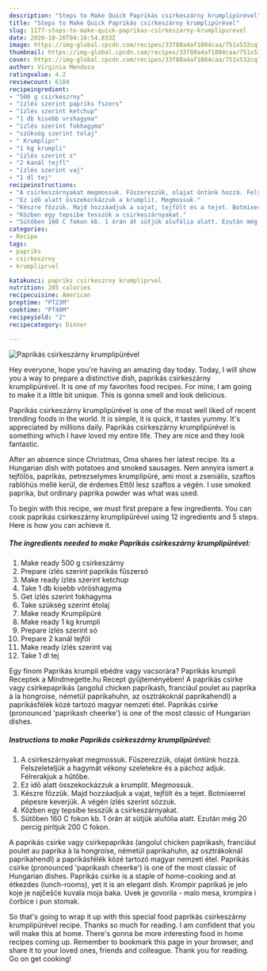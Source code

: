 ```yaml
---
description: "Steps to Make Quick Paprikás csirkeszárny krumplipürével"
title: "Steps to Make Quick Paprikás csirkeszárny krumplipürével"
slug: 1177-steps-to-make-quick-paprikas-csirkeszarny-krumplipurevel
date: 2020-10-26T04:16:54.833Z
image: https://img-global.cpcdn.com/recipes/33f80a4af1804caa/751x532cq70/paprikas-csirkeszarny-krumplipurevel-recept-foto.jpg
thumbnail: https://img-global.cpcdn.com/recipes/33f80a4af1804caa/751x532cq70/paprikas-csirkeszarny-krumplipurevel-recept-foto.jpg
cover: https://img-global.cpcdn.com/recipes/33f80a4af1804caa/751x532cq70/paprikas-csirkeszarny-krumplipurevel-recept-foto.jpg
author: Virginia Mendoza
ratingvalue: 4.2
reviewcount: 6184
recipeingredient:
- "500 g csirkeszrny"
- "ízlés szerint papriks fszers"
- "ízlés szerint ketchup"
- "1 db kisebb vrshagyma"
- "ízlés szerint fokhagyma"
- "szükség szerint tolaj"
- " Krumplipr"
- "1 kg krumpli"
- "ízlés szerint s"
- "2 kanál tejfl"
- "ízlés szerint vaj"
- "1 dl tej"
recipeinstructions:
- "A csirkeszárnyakat megmossuk. Fűszerezzük, olajat öntünk hozzá. Felszeleteljük a hagymát vékony szeletekre és a páchoz adjuk. Félrerakjuk a hűtőbe."
- "Ez idő alatt összekockázzuk a krumplit. Megmossuk."
- "Készre főzzük. Majd hozzáadjuk a vajat, tejfölt és a tejet. Botmixerrel pépesre keverjük. A végén ízlés szerint sózzuk."
- "Közben egy tepsibe tesszük a csirkeszárnyakat."
- "Sütőben 160 C fokon kb. 1 órán át sütjük alufólia alatt. Ezután még 20 percig pirítjuk 200 C fokon."
categories:
- Recipe
tags:
- papriks
- csirkeszrny
- krumpliprvel

katakunci: papriks csirkeszrny krumpliprvel 
nutrition: 205 calories
recipecuisine: American
preptime: "PT23M"
cooktime: "PT40M"
recipeyield: "2"
recipecategory: Dinner

---
```



![Paprikás csirkeszárny krumplipürével](https://img-global.cpcdn.com/recipes/33f80a4af1804caa/751x532cq70/paprikas-csirkeszarny-krumplipurevel-recept-foto.jpg)

Hey everyone, hope you're having an amazing day today. Today, I will show you a way to prepare a distinctive dish, paprikás csirkeszárny krumplipürével. It is one of my favorites food recipes. For mine, I am going to make it a little bit unique. This is gonna smell and look delicious.

Paprikás csirkeszárny krumplipürével is one of the most well liked of recent trending foods in the world. It is simple, it is quick, it tastes yummy. It's appreciated by millions daily. Paprikás csirkeszárny krumplipürével is something which I have loved my entire life. They are nice and they look fantastic.

After an absence since Christmas, Oma shares her latest recipe. Its a Hungarian dish with potatoes and smoked sausages. Nem annyira ismert a tejfölös, paprikás, petrezselymes krumplipüré, ami most a zseniális, szaftos rablóhús mellé kerül, de érdemes Ettől lesz szaftos a végén. I use smoked paprika, but ordinary paprika powder was what was used.


To begin with this recipe, we must first prepare a few ingredients. You can cook paprikás csirkeszárny krumplipürével using 12 ingredients and 5 steps. Here is how you can achieve it.

<!--inarticleads1-->

##### The ingredients needed to make Paprikás csirkeszárny krumplipürével:

1. Make ready 500 g csirkeszárny
1. Prepare ízlés szerint paprikás fűszersó
1. Make ready ízlés szerint ketchup
1. Take 1 db kisebb vöröshagyma
1. Get ízlés szerint fokhagyma
1. Take szükség szerint étolaj
1. Make ready  Krumplipüré
1. Make ready 1 kg krumpli
1. Prepare ízlés szerint só
1. Prepare 2 kanál tejföl
1. Make ready ízlés szerint vaj
1. Take 1 dl tej


Egy finom Paprikás krumpli ebédre vagy vacsorára? Paprikás krumpli Receptek a Mindmegette.hu Recept gyűjteményében! A paprikás csirke vagy csirkepaprikás (angolul chicken paprikash, franciául poulet au paprika à la hongroise, németül paprikahuhn, az osztrákoknál paprikahendl) a paprikásfélék közé tartozó magyar nemzeti étel. Paprikás csirke (pronounced &#39;paprikash cheerke&#39;) is one of the most classic of Hungarian dishes. 

<!--inarticleads2-->

##### Instructions to make Paprikás csirkeszárny krumplipürével:

1. A csirkeszárnyakat megmossuk. Fűszerezzük, olajat öntünk hozzá. Felszeleteljük a hagymát vékony szeletekre és a páchoz adjuk. Félrerakjuk a hűtőbe.
1. Ez idő alatt összekockázzuk a krumplit. Megmossuk.
1. Készre főzzük. Majd hozzáadjuk a vajat, tejfölt és a tejet. Botmixerrel pépesre keverjük. A végén ízlés szerint sózzuk.
1. Közben egy tepsibe tesszük a csirkeszárnyakat.
1. Sütőben 160 C fokon kb. 1 órán át sütjük alufólia alatt. Ezután még 20 percig pirítjuk 200 C fokon.


A paprikás csirke vagy csirkepaprikás (angolul chicken paprikash, franciául poulet au paprika à la hongroise, németül paprikahuhn, az osztrákoknál paprikahendl) a paprikásfélék közé tartozó magyar nemzeti étel. Paprikás csirke (pronounced &#39;paprikash cheerke&#39;) is one of the most classic of Hungarian dishes. Paprikás csirke is a staple of home-cooking and at étkezdes (lunch-rooms), yet it is an elegant dish. Krompir paprikaš je jelo koje je najčešće kuvala moja baka. Uvek je govorila - malo mesa, krompira i čorbice i pun stomak. 

So that's going to wrap it up with this special food paprikás csirkeszárny krumplipürével recipe. Thanks so much for reading. I am confident that you will make this at home. There's gonna be more interesting food in home recipes coming up. Remember to bookmark this page in your browser, and share it to your loved ones, friends and colleague. Thank you for reading. Go on get cooking!

